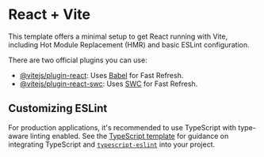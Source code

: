 # React + Vite

This template offers a minimal setup to get React running with Vite, including Hot Module Replacement (HMR) and basic ESLint configuration.

There are two official plugins you can use:

- [@vitejs/plugin-react](https://github.com/vitejs/vite-plugin-react/blob/main/packages/plugin-react): Uses [Babel](https://babeljs.io/) for Fast Refresh.
- [@vitejs/plugin-react-swc](https://github.com/vitejs/vite-plugin-react-swc): Uses [SWC](https://swc.rs/) for Fast Refresh.

## Customizing ESLint

For production applications, it's recommended to use TypeScript with type-aware linting enabled. See the [TypeScript template](https://github.com/vitejs/vite/tree/main/packages/create-vite/template-react-ts) for guidance on integrating TypeScript and [`typescript-eslint`](https://typescript-eslint.io) into your project.
